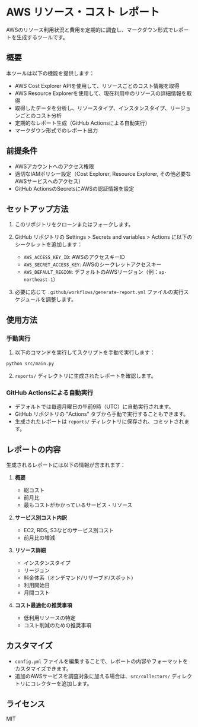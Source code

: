 # AWS リソース・コスト レポート

AWSのリソース利用状況と費用を定期的に調査し、マークダウン形式でレポートを生成するツールです。

## 概要

本ツールは以下の機能を提供します：

- AWS Cost Explorer APIを使用して、リソースごとのコスト情報を取得
- AWS Resource Explorerを使用して、現在利用中のリソースの詳細情報を取得
- 取得したデータを分析し、リソースタイプ、インスタンスタイプ、リージョンごとのコスト分析
- 定期的なレポート生成（GitHub Actionsによる自動実行）
- マークダウン形式でのレポート出力

## 前提条件

- AWSアカウントへのアクセス権限
- 適切なIAMポリシー設定（Cost Explorer, Resource Explorer, その他必要なAWSサービスへのアクセス）
- GitHub ActionsのSecretsにAWSの認証情報を設定

## セットアップ方法

1. このリポジトリをクローンまたはフォークします。
2. GitHub リポジトリの Settings > Secrets and variables > Actions に以下のシークレットを追加します：
   - `AWS_ACCESS_KEY_ID`: AWSのアクセスキーID
   - `AWS_SECRET_ACCESS_KEY`: AWSのシークレットアクセスキー
   - `AWS_DEFAULT_REGION`: デフォルトのAWSリージョン（例：`ap-northeast-1`）

3. 必要に応じて `.github/workflows/generate-report.yml` ファイルの実行スケジュールを調整します。

## 使用方法

### 手動実行

1. 以下のコマンドを実行してスクリプトを手動で実行します：

```bash
python src/main.py
```

2. `reports/` ディレクトリに生成されたレポートを確認します。

### GitHub Actionsによる自動実行

- デフォルトでは毎週月曜日の午前9時（UTC）に自動実行されます。
- GitHub リポジトリの "Actions" タブから手動で実行することもできます。
- 生成されたレポートは `reports/` ディレクトリに保存され、コミットされます。

## レポートの内容

生成されるレポートには以下の情報が含まれます：

1. **概要**
   - 総コスト
   - 前月比
   - 最もコストがかかっているサービス・リソース

2. **サービス別コスト内訳**
   - EC2, RDS, S3などのサービス別コスト
   - 前月比の増減

3. **リソース詳細**
   - インスタンスタイプ
   - リージョン
   - 料金体系（オンデマンド/リザーブド/スポット）
   - 利用開始日
   - 月間コスト

4. **コスト最適化の推奨事項**
   - 低利用リソースの特定
   - コスト削減のための推奨事項

## カスタマイズ

- `config.yml` ファイルを編集することで、レポートの内容やフォーマットをカスタマイズできます。
- 追加のAWSサービスを調査対象に加える場合は、`src/collectors/` ディレクトリにコレクターを追加します。

## ライセンス

MIT
